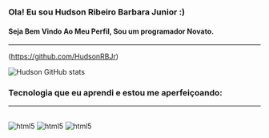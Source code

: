 ### Ola! Eu sou Hudson Ribeiro Barbara Junior :)
#### Seja Bem Vindo Ao Meu Perfil, Sou um programador Novato.


<hr>



 
 (https://github.com/HudsonRBJr)

 ![Hudson GitHub stats](https://github-readme-stats.vercel.app/api?username=HudsonRBJr&show_icons=true&theme=radical)

### Tecnologia que eu aprendi e estou me aperfeiçoando:
<hr>

<div style="display: inline_block"><br/>
    <img aling="center" alt="html5" src="https://img.shields.io/badge/HTML5-E34F26?style=for-the-badge&logo=html5&logoColor=white" />
    <img aling="center" alt="html5" src="https://img.shields.io/badge/CSS-239120?&style=for-the-badge&logo=css3&logoColor=white
        "/>
    <img aling="center" alt="html5" src="https://img.shields.io/badge/Python-3776AB?style=for-the-badge&logo=python&logoColor=white
      "/>
    


</div>

